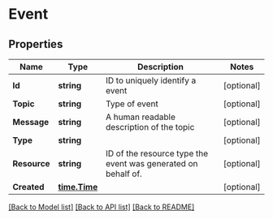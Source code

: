 # Event

## Properties
Name | Type | Description | Notes
------------ | ------------- | ------------- | -------------
**Id** | **string** | ID to uniquely identify a event | [optional] 
**Topic** | **string** | Type of event | [optional] 
**Message** | **string** | A human readable description of the topic | [optional] 
**Type** | **string** |  | [optional] 
**Resource** | **string** | ID of the resource type the event was generated on behalf of. | [optional] 
**Created** | [**time.Time**](time.Time.md) |  | [optional] 

[[Back to Model list]](../README.md#documentation-for-models) [[Back to API list]](../README.md#documentation-for-api-endpoints) [[Back to README]](../README.md)


